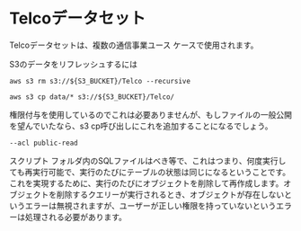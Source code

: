 
# Telcoデータセット


Telcoデータセットは、複数の通信事業ユース ケースで使用されます。


S3のデータをリフレッシュするには
```
aws s3 rm s3://${S3_BUCKET}/Telco --recursive   

aws s3 cp data/* s3://${S3_BUCKET}/Telco/ 

```
権限付与を使用しているのでこれは必要ありませんが、もしファイルの一般公開を望んでいたなら、s3 cp呼び出しにこれを追加することになるでしょう。
```
--acl public-read    
```


スクリプト フォルダ内のSQLファイルはべき等で、これはつまり、何度実行しても再実行可能で、実行のたびにテーブルの状態は同じになるということです。これを実現するために、実行のたびにオブジェクトを削除して再作成します。オブジェクトを削除するクエリーが実行されるとき、オブジェクトが存在しないというエラーは無視されますが、ユーザーが正しい権限を持っていないというエラーは処理される必要があります。
